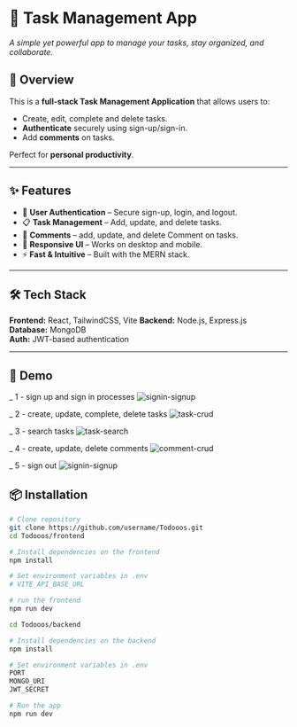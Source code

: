 # 📝 Task Management App
_A simple yet powerful app to manage your tasks, stay organized, and collaborate._

## 🚀 Overview
This is a **full-stack Task Management Application** that allows users to:
- Create, edit, complete and delete tasks.
- **Authenticate** securely using sign-up/sign-in.
- Add **comments** on tasks.

Perfect for **personal productivity**.

---

## ✨ Features
- 🔐 **User Authentication** – Secure sign-up, login, and logout.
- 📋 **Task Management** – Add, update, and delete tasks.
- 💬 **Comments** – add, update, and delete Comment on tasks.
- 📱 **Responsive UI** – Works on desktop and mobile.
- ⚡ **Fast & Intuitive** – Built with the MERN stack.

---

## 🛠 Tech Stack
**Frontend:** React, TailwindCSS, Vite
**Backend:** Node.js, Express.js  
**Database:** MongoDB  
**Auth:** JWT-based authentication

---

## 📸 Demo
_ 1 - sign up and sign in processes
![signin-signup](https://github.com/user-attachments/assets/31bb1365-976b-4929-aa74-a9f479745655)


_ 2 - create, update, complete, delete tasks
![task-crud](https://github.com/user-attachments/assets/8b7d79ec-d026-4a4d-876c-7d0a70c78ab3)

_ 3 - search tasks
![task-search](https://github.com/user-attachments/assets/544181c3-fc59-4b44-a437-6c639ccc0c7d)

_ 4 - create, update, delete comments
![comment-crud](https://github.com/user-attachments/assets/eb26c204-bf1a-4daa-a83c-d4c379f24e30)

_ 5 - sign out
![signin-signup](https://github.com/user-attachments/assets/5b01a587-8e66-4d69-9ffc-93f5686b8fb2)


## 📦 Installation
```bash
# Clone repository
git clone https://github.com/username/Todooos.git
cd Todooos/frontend

# Install dependencies on the frontend
npm install

# Set environment variables in .env
# VITE_API_BASE_URL

# run the frontend
npm run dev

cd Todooos/backend

# Install dependencies on the backend
npm install

# Set environment variables in .env
PORT
MONGO_URI
JWT_SECRET

# Run the app
npm run dev

